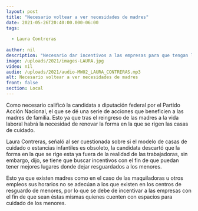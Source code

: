 ```yaml
---
layout: post
title: "Necesario voltear a ver necesidades de madres"
date: 2021-05-26T20:40:00.000-06:00
tags:
  
  - Laura Contreras
  
author: nil
description: "Necesario dar incentivos a las empresas para que tengan lugar de cuidado de menores."
image: /uploads/2021/images-LAURA.jpg
video: nil
audio: /uploads/2021/audio-MW02_LAURA_CONTRERAS.mp3
alt: Necesario voltear a ver necesidades de madres
front: false
section: Local
---
```


Como necesario calificó la candidata a diputación federal por el Partido Acción Nacional, el que se dé una serie de acciones que beneficien a las madres de familia. Esto ya que tras el reingreso de las madres a la vida laboral habrá la necesidad de renovar la forma en la que se rigen las casas de cuidado.

Laura Contreras, señaló al ser cuestionada sobre si el modelo de casas de cuidado o estancias infantiles es obsoleto, la candidata descartó que la forma en la que se rige esta ya fuera de la realidad de las trabajadoras, sin embargo, dijo, se tiene que buscar incentivos con el fin de que puedan tener mejores lugares donde dejar resguardados a los menores.

Esto ya que existen madres como en el caso de las maquiladoras u otros empleos sus horarios no se adecúan a los que existen en los centros de resguardo de menores, por lo que se debe de incentivar a las empresas con el fin de que sean éstas mismas quienes cuenten con espacios para cuidado de los menores.
